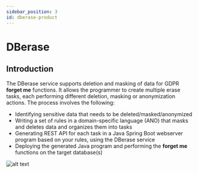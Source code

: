 ```yaml
---
sidebar_position: 3
id: dberase-product
---
```

# DBerase

## Introduction

The DBerase service supports deletion and masking of data for GDPR **forget me** functions. It allows the programmer to create multiple erase tasks, each performing different deletion, masking or anonymization actions. The process involves the following:

- Identifying sensitive data that needs to be deleted/masked/anonymized
- Writing a set of rules in a domain-specific language (ANO) that masks and deletes data and organizes them into tasks
- Generating REST API for each task in a Java Spring Boot webserver program based on your rules, using the DBerase service
- Deploying the generated Java program and performing the **forget me** functions on the target database(s)

![alt text](/img/docs/dberase.png 'DBerase')
